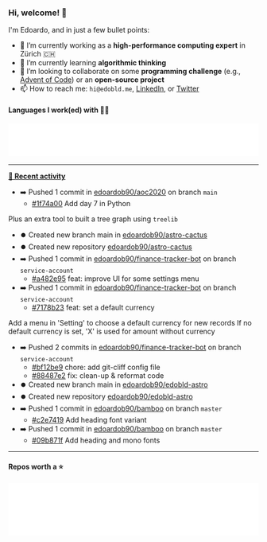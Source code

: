 ### Hi, welcome! 👋 

I'm Edoardo, and in just a few bullet points:

- 🔭 I’m currently working as a **high-performance computing expert** in Zürich 🇨🇭
- 🌱 I’m currently learning **algorithmic thinking**
- 👯 I’m looking to collaborate on some **programming challenge** (e.g., [Advent of Code](https://github.com/edoardob90/aoc2021)) or an **open-source project**
- 📫 How to reach me: `hi@edobld.me`, [LinkedIn](https://linkedin.com/in/edobld), or [Twitter](https://twitter.com/eadweard90)

#### Languages I work(ed) with 👨‍💻

<img src="https://github.com/edoardob90/edoardob90/blob/main/.cache/languages.svg">

---

**[📰 Recent activity](https://github.com/edoardob90)**
* ➡️ Pushed 1 commit in [edoardob90/aoc2020](https://github.com/edoardob90/aoc2020) on branch `main`
  * [#1f74a00](https://github.com/edoardob90/aoc2020/commit/1f74a00) Add day 7 in Python

Plus an extra tool to built a tree graph using `treelib`
* ⏺️ Created new branch main in [edoardob90/astro-cactus](https://github.com/edoardob90/astro-cactus)
* ⏺️ Created new repository  [edoardob90/astro-cactus](https://github.com/edoardob90/astro-cactus)
* ➡️ Pushed 1 commit in [edoardob90/finance-tracker-bot](https://github.com/edoardob90/finance-tracker-bot) on branch `service-account`
  * [#a482e95](https://github.com/edoardob90/finance-tracker-bot/commit/a482e95) feat: improve UI for some settings menu
* ➡️ Pushed 1 commit in [edoardob90/finance-tracker-bot](https://github.com/edoardob90/finance-tracker-bot) on branch `service-account`
  * [#7178b23](https://github.com/edoardob90/finance-tracker-bot/commit/7178b23) feat: set a default currency

Add a menu in &#39;Setting&#39; to choose a default currency for new records
If no default currency is set, &#39;X&#39; is used for amount without currency
* ➡️ Pushed 2 commits in [edoardob90/finance-tracker-bot](https://github.com/edoardob90/finance-tracker-bot) on branch `service-account`
  * [#bf12be9](https://github.com/edoardob90/finance-tracker-bot/commit/bf12be9) chore: add git-cliff config file
  * [#88487e2](https://github.com/edoardob90/finance-tracker-bot/commit/88487e2) fix: clean-up &amp; reformat code
* ⏺️ Created new branch main in [edoardob90/edobld-astro](https://github.com/edoardob90/edobld-astro)
* ⏺️ Created new repository  [edoardob90/edobld-astro](https://github.com/edoardob90/edobld-astro)
* ➡️ Pushed 1 commit in [edoardob90/bamboo](https://github.com/edoardob90/bamboo) on branch `master`
  * [#c2e7419](https://github.com/edoardob90/bamboo/commit/c2e7419) Add heading font variant
* ➡️ Pushed 1 commit in [edoardob90/bamboo](https://github.com/edoardob90/bamboo) on branch `master`
  * [#09b871f](https://github.com/edoardob90/bamboo/commit/09b871f) Add heading and mono fonts


---

#### Repos worth a ⭐

<img src="https://github.com/edoardob90/edoardob90/blob/main/.cache/stars.svg">

<!--
- ⚡ Fun fact: ...
- 🤔 I’m looking for help with ...
- 💬 Ask me about ...
- 🌐 My webpage ...
-->
